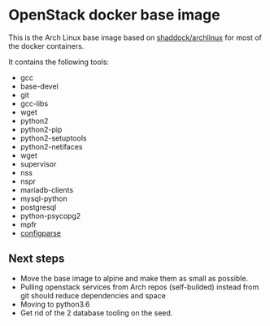 # OpenStack docker base image

This is the Arch Linux base image based on [shaddock/archlinux](https://hub.docker.com/r/shaddock/archlinux/) for most of the docker containers.

It contains the following tools:

* gcc
* base-devel
* git
* gcc-libs
* wget
* python2
* python2-pip
* python2-setuptools
* python2-netifaces
* wget
* supervisor
* nss
* nspr
* mariadb-clients
* mysql-python
* postgresql
* python-psycopg2
* mpfr
* [configparse](configparse.py)

## Next steps

* Move the base image to alpine and make them as small as possible.
* Pulling openstack services from Arch repos (self-builded) instead from git should reduce dependencies and space
* Moving to python3.6
* Get rid of the 2 database tooling on the seed.
